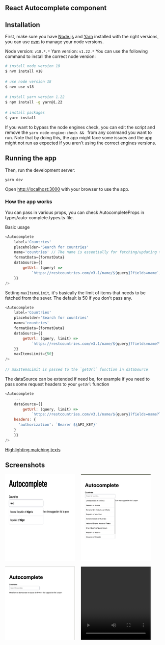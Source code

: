 ## React Autocomplete component

## Installation

First, make sure you have [Node.js](https://nodejs.org) and
[Yarn](https://yarnpkg.com) installed with the right versions, you can use
[nvm](https://github.com/nvm-sh/nvm) to manage your node versions.

Node version: `v18.*.*` Yarn version: `v1.22.*` You can use the following
command to install the correct node version:

```bash
# install node version 18
$ nvm install v18

# use node version 18
$ nvm use v18

# install yarn version 1.22
$ npm install -g yarn@1.22

# install packages
$ yarn install

```

If you want to bypass the node engines check, you can edit the script and remove
the `yarn node-engine-check && ` from any command you want to run. Note that by
doing this, the app might face some issues and the app might not run as expected
if you aren't using the correct engines versions.

## Running the app

Then, run the development server:

```bash
yarn dev
```

Open [http://localhost:3000](http://localhost:3000) with your browser to use the
app.

### How the app works

You can pass in various props, you can check AutocompleteProps in
types/auto-complete.types.ts file.

Basic usage

```javascript
<Autocomplete
	label='Countries'
	placeholder='Search for countries'
	name='countries' // The name is essentially for fetching/updating the correct cache
	formatData={formatData}
	dataSource={{
		getUrl: (query) =>
			`https://restcountries.com/v3.1/name/${query}?fields=name`,
	}}
/>
```

Setting `maxItemsLimit`, it's basically the limit of items that needs to be
fetched from the sever. The default is 50 if you don't pass any.

```javascript
<Autocomplete
	label='Countries'
	placeholder='Search for countries'
	name='countries'
	formatData={formatData}
	dataSource={{
		getUrl: (query, limit) =>
			`https://restcountries.com/v3.1/name/${query}?fields=name?limit=${limit}`,
	}}
	maxItemsLimit={50}
/>

// maxItemsLimit is passed to the `getUrl` function in dataSource
```

The dataSource can be extended if need be, for example if you need to pass some
request headers to your `getUrl` function

```javascript
<Autocomplete
	...
	dataSource={{
		getUrl: (query, limit) =>
			`https://restcountries.com/v3.1/name/${query}?fields=name?limit=${limit}`,
    headers: {
      'authorization': `Bearer ${API_KEY}`
    }
	}}
/>
```

[Highlighting matching texts](./demo/highlighting%20match%20texts.png)

## Screenshots

<div style="display: flex; flex-direction: 'column'; gap: 20px; flex-wrap: wrap">
	<img src="./screenshots/highlighting match texts.png" width=45%>
	<img src="./screenshots/suggestion box-no-layout-shift-1.png" width=45%>
	<img src="./screenshots/suggestion box-no-layout-shift-2.png" width=45%>
	<video src="./screenshots/demo.mov" width=45% controls autoplay>
</div>
